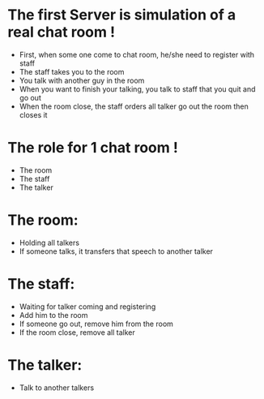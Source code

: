 # The first Server is simulation of a real chat room !
- First, when some one come to chat room, he/she need to register with staff
- The staff takes you to the room
- You talk with another guy in the room
- When you want to finish your talking, you talk to staff that you quit and go out
- When the room close, the staff orders all talker go out the room then closes it

# The role for 1 chat room !
- The room
- The staff
- The talker

# The room:
- Holding all talkers
- If someone talks, it transfers that speech to another talker

# The staff:
- Waiting for talker coming and registering
- Add him to the room
- If someone go out, remove him from the room
- If the room close, remove all talker

# The talker:
- Talk to another talkers